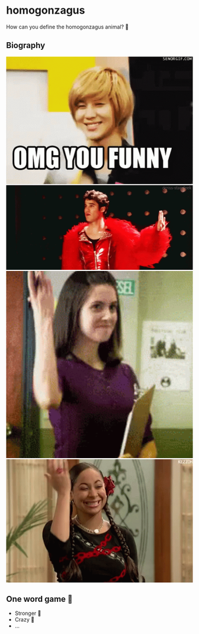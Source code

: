 # homogonzagus

How can you define the homogonzagus animal? 🤔



## Biography

<!-- ![1](https://github.com/rimiti/homogonzagus/blob/master/img/1.gif) -->
<img src="https://github.com/rimiti/homogonzagus/blob/master/img/1.gif" width="550">

<!-- ![2](https://github.com/rimiti/homogonzagus/blob/master/img/2.gif) -->
<img src="https://github.com/rimiti/homogonzagus/blob/master/img/2.gif" width="550">

<!-- ![3](https://github.com/rimiti/homogonzagus/blob/master/img/3.gif) -->
<img src="https://github.com/rimiti/homogonzagus/blob/master/img/3.gif" width="550">

<!-- ![4](https://github.com/rimiti/homogonzagus/blob/master/img/4.gif) -->
<img src="https://github.com/rimiti/homogonzagus/blob/master/img/4.gif" width="550">



## One word game 🚀 

- Stronger 💪
- Crazy 🤪
- ... 
